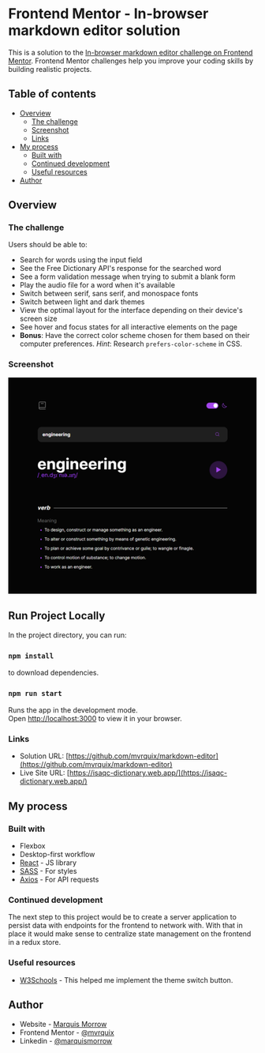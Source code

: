 # Frontend Mentor - In-browser markdown editor solution

This is a solution to the [In-browser markdown editor challenge on Frontend Mentor](https://www.frontendmentor.io/challenges/inbrowser-markdown-editor-r16TrrQX9). Frontend Mentor challenges help you improve your coding skills by building realistic projects.

## Table of contents

- [Overview](#overview)
  - [The challenge](#the-challenge)
  - [Screenshot](#screenshot)
  - [Links](#links)
- [My process](#my-process)
  - [Built with](#built-with)
  - [Continued development](#continued-development)
  - [Useful resources](#useful-resources)
- [Author](#author)

## Overview

### The challenge

Users should be able to:

- Search for words using the input field
- See the Free Dictionary API's response for the searched word
- See a form validation message when trying to submit a blank form
- Play the audio file for a word when it's available
- Switch between serif, sans serif, and monospace fonts
- Switch between light and dark themes
- View the optimal layout for the interface depending on their device's screen size
- See hover and focus states for all interactive elements on the page
- **Bonus**: Have the correct color scheme chosen for them based on their computer preferences. _Hint_: Research `prefers-color-scheme` in CSS.

### Screenshot

![](./screenshot.png)

## Run Project Locally

In the project directory, you can run:

### `npm install`

to download dependencies.

### `npm run start`

Runs the app in the development mode.\
Open [http://localhost:3000](http://localhost:3000) to view it in your browser.

### Links

- Solution URL: [https://github.com/mvrquix/markdown-editor](https://github.com/mvrquix/markdown-editor)
- Live Site URL: [https://isaqc-dictionary.web.app/](https://isaqc-dictionary.web.app/)

## My process

### Built with

- Flexbox
- Desktop-first workflow
- [React](https://reactjs.org/) - JS library
- [SASS](https://www.npmjs.com/package/sass) - For styles
- [Axios](https://www.npmjs.com/package/axios) - For API requests

### Continued development

The next step to this project would be to create a server application to persist data with endpoints for the frontend to network with. With that in place
it would make sense to centralize state management on the frontend in a redux store.

### Useful resources

- [W3Schools](https://www.w3schools.com/howto/howto_css_switch.asp) - This helped me implement the theme switch button.

## Author

- Website - [Marquis Morrow](https://isaqc.io/)
- Frontend Mentor - [@mvrquix](https://www.frontendmentor.io/profile/mvrquix)
- Linkedin - [@marquismorrow](https://www.linkedin.com/in/marquismorrow/)
